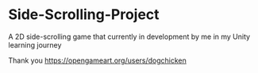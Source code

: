 # Side-Scrolling-Project
 A 2D side-scrolling game that currently in development by me in my Unity learning journey
 
 Thank you https://opengameart.org/users/dogchicken
